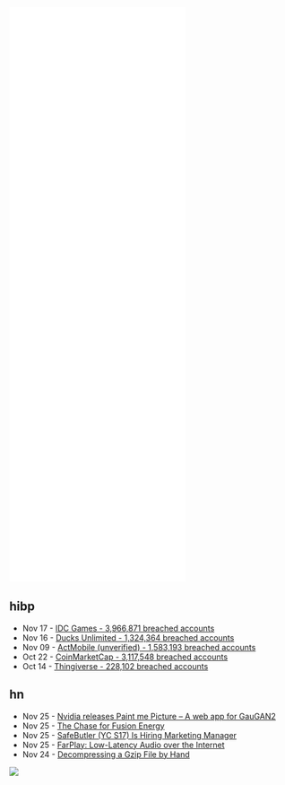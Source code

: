 ![Metrics](https://raw.githubusercontent.com/phixion/phixion/master/metrics.svg)

## hibp

<!--
for https://github.com/phixion/phixion/blob/main/.github/workflows/feeds.yml
-->
<!--START_SECTION:haveibeenpwnd-->
- Nov 17 - [IDC Games - 3,966,871 breached accounts](https://haveibeenpwned.com/PwnedWebsites#IDCGames)
- Nov 16 - [Ducks Unlimited - 1,324,364 breached accounts](https://haveibeenpwned.com/PwnedWebsites#DucksUnlimited)
- Nov 09 - [ActMobile (unverified) - 1,583,193 breached accounts](https://haveibeenpwned.com/PwnedWebsites#ActMobile)
- Oct 22 - [CoinMarketCap - 3,117,548 breached accounts](https://haveibeenpwned.com/PwnedWebsites#CoinMarketCap)
- Oct 14 - [Thingiverse - 228,102 breached accounts](https://haveibeenpwned.com/PwnedWebsites#Thingiverse)
<!--END_SECTION:haveibeenpwnd-->

## hn

<!--
for https://github.com/phixion/phixion/blob/main/.github/workflows/feeds.yml
-->
<!--START_SECTION:hn-->
- Nov 25 - [Nvidia releases Paint me Picture – A web app for GauGAN2](https://blogs.nvidia.com/blog/2021/11/22/gaugan2-ai-art-demo/)
- Nov 25 - [The Chase for Fusion Energy](https://www.nature.com/immersive/d41586-021-03401-w/index.html)
- Nov 25 - [SafeButler (YC S17) Is Hiring Marketing Manager](https://www.safebutler.com/careers)
- Nov 25 - [FarPlay: Low-Latency Audio over the Internet](https://farplay.io/)
- Nov 24 - [Decompressing a Gzip File by Hand](https://ttay.me/blog/gzip_investigations/)
<!--END_SECTION:hn-->

<!--
for https://yhype.me
-->
![](https://hit.yhype.me/github/profile?user_id=13013670)
